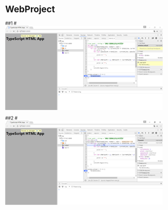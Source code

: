 # WebProject

##1
#![](https://raw.githubusercontent.com/18801266264/WebProject/master/2016_09_26_13_54.47.bmp)

##2
#![](https://raw.githubusercontent.com/18801266264/WebProject/master/2016_09_26_13_55.31.bmp)
